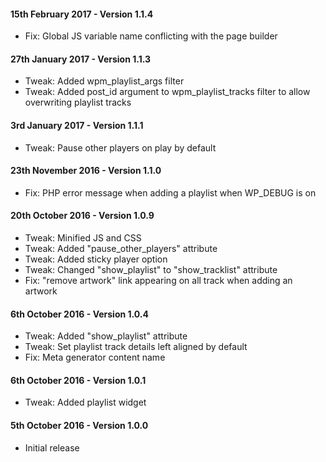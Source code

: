 #### 15th February 2017 - Version 1.1.4

* Fix: Global JS variable name conflicting with the page builder

#### 27th January 2017 - Version 1.1.3

* Tweak: Added wpm_playlist_args filter
* Tweak: Added post_id argument to wpm_playlist_tracks filter to allow overwriting playlist tracks

#### 3rd January 2017 - Version 1.1.1

* Tweak: Pause other players on play by default

#### 23th November 2016 - Version 1.1.0

* Fix: PHP error message when adding a playlist when WP_DEBUG is on

#### 20th October 2016 - Version 1.0.9

* Tweak: Minified JS and CSS
* Tweak: Added "pause_other_players" attribute
* Tweak: Added sticky player option
* Tweak: Changed "show_playlist" to "show_tracklist" attribute
* Fix: "remove artwork" link appearing on all track when adding an artwork

#### 6th October 2016 - Version 1.0.4

* Tweak: Added "show_playlist" attribute
* Tweak: Set playlist track details left aligned by default
* Fix: Meta generator content name

#### 6th October 2016 - Version 1.0.1

* Tweak: Added playlist widget

#### 5th October 2016 - Version 1.0.0

* Initial release